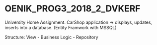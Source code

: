 # OENIK_PROG3_2018_2_DVKERF

University Home Assignment. 
CarShop application -> displays, updates, inserts into a database. (Entity Framwork with MSSQL) 

Structure:
View - Business Logic - Repository
	

	